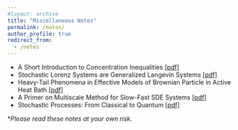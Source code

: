 ```yaml
---
#layout: archive
title: "Miscellaneous Notes"
permalink: /notes/
author_profile: true
redirect_from:
  - /notes
---
```


- A Short Introduction to Concentration Inequalities [[pdf]](https://github.com/shoelim/shoelim.github.io/blob/master/notes/An_Introduction_to_Concentration_Inequalities.pdf) 
- Stochastic Lorenz Systems are Generalized Langevin Systems [[pdf]](https://github.com/shoelim/shoelim.github.io/blob/master/notes/From_Lorenz_to_Langevin.pdf)
- Heavy-Tail Phenomena in Effective Models of Brownian Particle in Active Heat Bath [[pdf]](https://github.com/shoelim/shoelim.github.io/blob/master/notes/Heavy_Tail_Phenomena_in_Effective_Models_of_Brownian_Particle_in_Active_Heat_Bath.pdf)
- A Primer on Multiscale Method for Slow-Fast SDE Systems [[pdf]](https://github.com/shoelim/shoelim.github.io/blob/master/notes/Multiscale_Methods.pdf)
- Stochastic Processes: From Classical to Quantum [[pdf]](https://github.com/shoelim/shoelim.github.io/blob/master/notes/Stochastic_Processes_From_Classical_to_Quantum.pdf)


*<i>Please read these notes at your own risk.</i>
